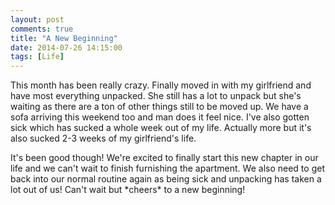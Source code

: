 ```yaml
---
layout: post
comments: true
title: "A New Beginning"
date: 2014-07-26 14:15:00
tags: [Life]
---
```


This month has been really crazy. Finally moved in with my girlfriend and have
most everything unpacked. She still has a lot to unpack but she's waiting as
there are a ton of other things still to be moved up. We have a sofa arriving
this weekend too and man does it feel nice. I've also gotten sick which has
sucked a whole week out of my life. Actually more but it's also sucked 2-3
weeks of my girlfriend's life.

It's been good though! We're excited to finally start this new chapter in our
life and we can't wait to finish furnishing the apartment. We also need to
get back into our normal routine again as being sick and unpacking has taken
a lot out of us! Can't wait but \*cheers\* to a new beginning!
